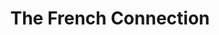 ---
title: "The French Connection"
year: 1971
rating: 4
stars: "★★★★"
rewatched: false
permalink: "the-french-connection"
watched_on: 2023-09-16
---